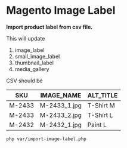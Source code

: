 # Magento Image Label

**Import product label from csv file.**  

This will update 

1. image_label
2. small_image_label
3. thumbnail_label
4. media_gallery 

CSV should be

| SKU    	| IMAGE_NAME 	|	ALT_TITLE 	|
| -------- 	| ----------- 	| -------------	|
| M-2433  	| M-2433_1.jpg  |	T-Shirt M 	|
| M-2433 	| M-2433_2.jpg  |	T-Shirt L 	|
| M-2432    | M-2432_1.jpg  |	Paint L 	|

```bash
php var/import-image-label.php
